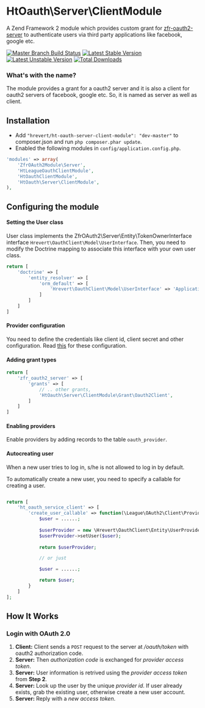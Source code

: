 HtOauth\Server\ClientModule
======================
A Zend Framework 2 module which provides custom grant for [zfr-oauth2-server](https://github.com/zf-fr/zfr-oauth2-server) to authenticate users via third party applications like facebook, google etc.

[![Master Branch Build Status](https://api.travis-ci.org/hrevert/ht-oauth-server-client-module.png?branch=master)](http://travis-ci.org/hrevert/ht-oauth-server-client-module)
[![Latest Stable Version](https://poser.pugx.org/hrevert/ht-oauth-server-client-module/version.svg)](https://packagist.org/packages/hrevert/ht-oauth-server-client-module) 
[![Latest Unstable Version](https://poser.pugx.org/hrevert/ht-oauth-server-client-module/v/unstable.svg)](//packagist.org/packages/hrevert/ht-oauth-server-client-module) [![Total Downloads](https://poser.pugx.org/hrevert/ht-oauth-server-client-module/downloads.svg)](https://packagist.org/packages/hrevert/ht-oauth-server-client-module)

### What's with the name?
The module provides a grant for a oauth2 server and it is also a client for oauth2 servers of facebook, google etc. So, it is named as server as well as client.

## Installation
* Add `"hrevert/ht-oauth-server-client-module": "dev-master"` to composer.json and run `php composer.phar update`.
* Enabled the following modules in `config/application.config.php`.
```php
'modules' => array(
    'ZfrOAuth2Module\Server',
    'HtLeagueOauthClientModule',
    'HtOauthClientModule', 
    'HtOauth\Server\ClientModule',
),
```

## Configuring the module
#### Setting the User class
User class implements the ZfrOAuth2\Server\Entity\TokenOwnerInterface interface `Hrevert\OauthClient\Model\UserInterface`. Then, you need to modify the Doctrine mapping to associate this interface with your own user class.

```php
return [
    'doctrine' => [
        'entity_resolver' => [
            'orm_default' => [
                'Hrevert\OauthClient\Model\UserInterface' => 'Application\Entity\User'
            ]
        ]
    ]
]
```

#### Provider configuration
You need to define the credentials like client id, client secret and other configuration. Read [this](https://github.com/hrevert/HtLeagueOauthClientModule/tree/0.0.1) for these configuration.

#### Adding grant types
```php
return [
    'zfr_oauth2_server' => [
        'grants' => [
            // .. other grants,
            'HtOauth\Server\ClientModule\Grant\Oauth2Client',
        ]
    ]
]
```

#### Enabling providers
Enable providers by adding records to the table `oauth_provider`.

#### Autocreating user
When a new user tries to log in, s/he is not allowed to log in by default.

To automatically create a new user, you need to specify a callable for creating a user.

```php

return [
    'ht_oauth_service_client' => [
        'create_user_callable' => function(\League\OAuth2\Client\Provider\User $userDetails) {
            $user = ......;
            
            $userProvider = new \Hrevert\OauthClient\Entity\UserProvider();
            $userProvider->setUser($user);
            
            return $userProvider; 

            // or just

            $user = ......;

            return $user;
        }
    ]
];
```

## How It Works
### Login with OAuth 2.0
1. **Client:** Client sends a `POST` request to the server at */oauth/token* with oauth2 authorization code.
2. **Server:** Then *authorization code* is exchanged for *provider access token*.
3. **Server:** User information is retrived using the *provider access token* from **Step 2**.
4. **Server:** Look up the user by the unique *provider id*. If user already exists, grab 
the existing user, otherwise create a new user account.
5. **Server:** Reply with a *new access token*.


